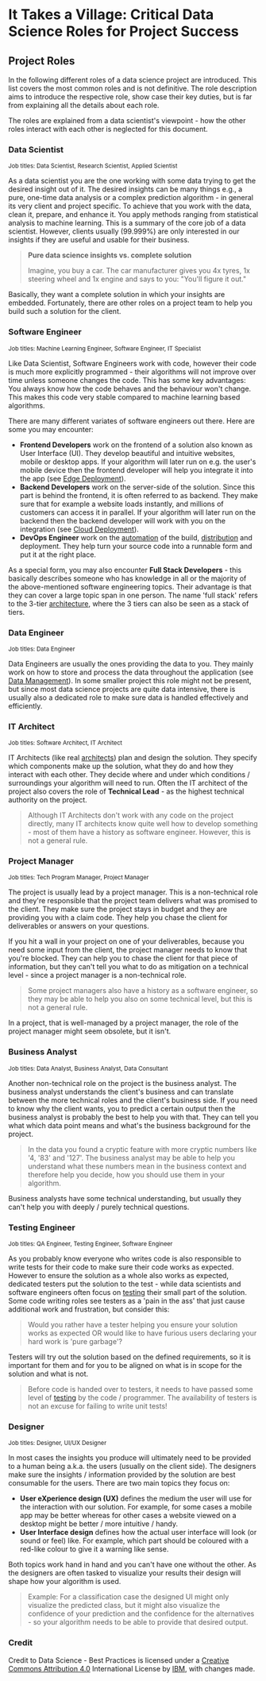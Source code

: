 # It Takes a Village: Critical Data Science Roles for Project Success

## Project Roles

In the following different roles of a data science project are introduced. This list covers the most common roles and is not definitive.
The role description aims to introduce the respective role, show case their key duties, but is far from explaining all the details about each role.

The roles are explained from a data scientist's viewpoint - how the other roles interact with each other is neglected for this document.

### Data Scientist

<sup>Job titles: Data Scientist, Research Scientist, Applied Scientist</sup>

As a data scientist you are the one working with some data trying to get the desired insight out of it.
The desired insights can be many things e.g., a pure, one-time data analysis or a complex prediction algorithm - in general its very client and project specific.
To achieve that you work with the data, clean it, prepare, and enhance it. You apply methods ranging from statistical analysis to machine learning.
This is a summary of the core job of a data scientist.
However, clients usually (99.999%) are only interested in our insights if they are useful and usable for their business.

> **Pure data science insights vs. complete solution**
>
> Imagine, you buy a car. The car manufacturer gives you 4x tyres, 1x steering wheel and 1x engine and says to you: "You'll figure it out."

Basically, they want a complete solution in which your insights are embedded.
Fortunately, there are other roles on a project team to help you build such a solution for the client.

### Software Engineer

<sup>Job titles: Machine Learning Engineer, Software Engineer, IT Specialist</sup>

Like Data Scientist, Software Engineers work with code, however their code is much more explicitly programmed - their algorithms will not improve over time unless someone changes the code.
This has some key advantages:
You always know how the code behaves and the behaviour won't change.
This makes this code very stable compared to machine learning based algorithms.

There are many different variates of software engineers out there. Here are some you may encounter:

- **Frontend Developers** work on the frontend of a solution also known as User Interface (UI).
They develop beautiful and intuitive websites, mobile or desktop apps.
If your algorithm will later run on e.g. the user's mobile device then the frontend developer will help you integrate it into the app (see [Edge Deployment](https://github.com/IBM/data-science-best-practices/blob/main/edge_deployment.md#chapter-15---edge-deployment)).
- **Backend Developers** work on the server-side of the solution.
Since this part is behind the frontend, it is often referred to as backend.
They make sure that for example a website loads instantly, and millions of customers can access it in parallel. If your algorithm will later run on the backend then the backend developer will work with you on the integration (see [Cloud Deployment](https://github.com/IBM/data-science-best-practices/blob/main/cloud_deployment.md#chapter-14---cloud-deployment)).
- **DevOps Engineer** work on the [automation](https://github.com/IBM/data-science-best-practices/blob/main/automation.md#chapter-17---automation) of the build, [distribution](https://github.com/IBM/data-science-best-practices/blob/main/distribution.md#chapter-13---distribution) and deployment.
They help turn your source code into a runnable form and put it at the right place.

As a special form, you may also encounter **Full Stack Developers** - this basically describes someone who has knowledge in all or the majority of the above-mentioned software engineering topics.
Their advantage is that they can cover a large topic span in one person.
The name 'full stack' refers to the 3-tier [architecture](https://github.com/IBM/data-science-best-practices/blob/main/architecture.md#chapter-3---architecture), where the 3 tiers can also be seen as a stack of tiers.

### Data Engineer

<sup>Job titles: Data Engineer</sup>

Data Engineers are usually the ones providing the data to you.
They mainly work on how to store and process the data throughout the application (see [Data Management](https://github.com/IBM/data-science-best-practices/blob/main/data_management.md#chapter-7---data-management)).
In some smaller project this role might not be present, but since most data science projects are quite data intensive, there is usually also a dedicated role to make sure data is handled effectively and efficiently.

### IT Architect

<sup>Job titles: Software Architect, IT Architect</sup>

IT Architects (like real [architects](https://en.wikipedia.org/wiki/Architecture)) plan and design the solution.
They specify which components make up the solution, what they do and how they interact with each other. They decide where and under which conditions / surroundings your algorithm will need to run.
Often the IT architect of the project also covers the role of **Technical Lead** - as the highest technical authority on the project.
> Although IT Architects don't work with any code on the project directly, many IT architects know quite well how to develop something - most of them have a history as software engineer.
> However, this is not a general rule.

### Project Manager

<sup>Job titles: Tech Program Manager, Project Manager</sup>

The project is usually lead by a project manager.
This is a non-technical role and they're responsible that the project team delivers what was promised to the client.
They make sure the project stays in budget and they are providing you with a claim code.
They help you chase the client for deliverables or answers on your questions.

If you hit a wall in your project on one of your deliverables, because you need some input from the client, the project manager needs to know that you're blocked.
They can help you to chase the client for that piece of information, but they can't tell you what to do as mitigation on a technical level - since a project manager is a non-technical role.

> Some project managers also have a history as a software engineer, so they may be able to help you also on some technical level, but this is not a general rule.

In a project, that is well-managed by a project manager, the role of the project manager might seem obsolete, but it isn't.

### Business Analyst

<sup>Job titles: Data Analyst, Business Analyst, Data Consultant</sup>

Another non-technical role on the project is the business analyst.
The business analyst understands the client's business and can translate between the more technical roles and the client's business side.
If you need to know why the client wants, you to predict a certain output then the business analyst is probably the best to help you with that.
They can tell you what which data point means and what's the business background for the project.

> In the data you found a cryptic feature with more cryptic numbers like '4, '83' and '127'.
> The business analyst may be able to help you understand what these numbers mean in the business context and therefore help you decide, how you should use them in your algorithm.

Business analysts have some technical understanding, but usually they can't help you with deeply / purely technical questions.

### Testing Engineer

<sup>Job titles: QA Engineer, Testing Engineer, Software Engineer</sup>

As you probably know everyone who writes code is also responsible to write tests for their code to make sure their code works as expected.
However to ensure the solution as a whole also works as expected, dedicated testers put the solution to the test - while data scientists and software engineers often focus on [testing](https://github.com/IBM/data-science-best-practices/blob/main/testing.md#chapter-10---testing) their small part of the solution.
Some code writing roles see testers as a 'pain in the ass' that just cause additional work and frustration, but consider this:

> Would you rather have a tester helping you ensure your solution works as expected OR would like to have furious users declaring your hard work is 'pure garbage'?

Testers will try out the solution based on the defined requirements, so it is important for them and for you to be aligned on what is in scope for the solution and what is not.

> Before code is handed over to testers, it needs to have passed some level of [testing](https://github.com/IBM/data-science-best-practices/blob/main/testing.md#chapter-10---testing) by the code / programmer.
> The availability of testers is not an excuse for failing to write unit tests!

### Designer

<sup>Job titles: Designer, UI/UX Designer</sup>

In most cases the insights you produce will ultimately need to be provided to a human being a.k.a. the users (usually on the client side).
The designers make sure the insights / information provided by the solution are best consumable for the users. There are two main topics they focus on:

- **User eXperience design (UX)** defines the medium the user will use for the interaction with our solution.
For example, for some cases a mobile app may be better whereas for other cases a website viewed on a desktop might be better / more intuitive / handy.
- **User Interface design** defines how the actual user interface will look (or sound or feel) like.
For example, which part should be coloured with a red-like colour to give it a warning like sense.

Both topics work hand in hand and you can't have one without the other.
As the designers are often tasked to visualize your results their design will shape how your algorithm is used.

>Example: For a classification case the designed UI might only visualize the predicted class, but it might also visualize the confidence of your prediction and the confidence for the alternatives - so your algorithm needs to be able to provide that desired output.

### Credit
Credit to Data Science - Best Practices is licensed under a [Creative Commons Attribution 4.0](http://creativecommons.org/licenses/by/4.0/) International License by [IBM](https://www.ibm.com), with changes made. 